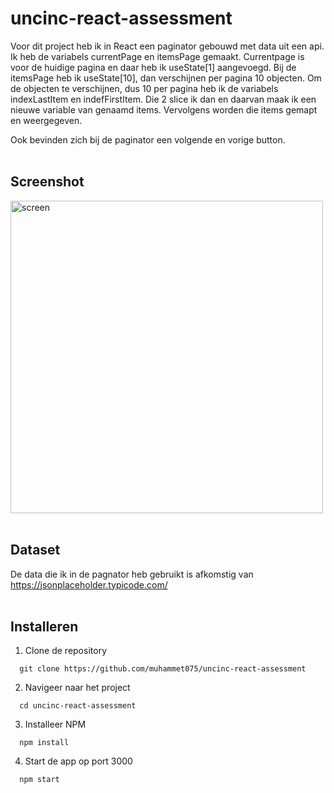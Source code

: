 # uncinc-react-assessment

Voor dit project heb ik in React een paginator gebouwd met data uit een api. Ik heb de variabels currentPage en itemsPage gemaakt. Currentpage is voor de huidige pagina en daar heb ik useState[1] aangevoegd. Bij de itemsPage heb ik useState[10], dan verschijnen per pagina 10 objecten. Om de objecten te verschijnen, dus 10 per pagina heb ik de variabels indexLastItem en indefFirstItem. Die 2 slice ik dan en daarvan maak ik een nieuwe variable van genaamd items. Vervolgens worden die items gemapt en weergegeven.<br/>

Ook bevinden zich bij de paginator een volgende en vorige button.
<br/><br/>

## Screenshot

<img src="https://i.ibb.co/7Q3DfB1/Schermafbeelding-2022-05-09-om-11-18-48.png" alt="screen" width="500px">
<br/><br/>

## Dataset

De data die ik in de pagnator heb gebruikt is afkomstig van<br/> https://jsonplaceholder.typicode.com/
<br/><br/>

## Installeren

1. Clone de repository<br/>

```
  git clone https://github.com/muhammet075/uncinc-react-assessment
```

2. Navigeer naar het project<br/>

```
  cd uncinc-react-assessment
```

3. Installeer NPM<br/>

```
  npm install
```

4. Start de app op port 3000<br/>

```
  npm start
```
